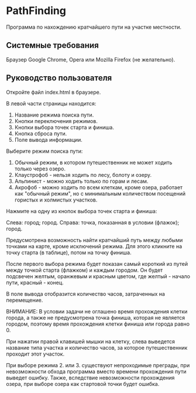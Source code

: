 # PathFinding

Программа по нахождению кратчайшего пути на участке местности.

## Системные требования

Браузер Google Chrome, Opera или Mozilla Firefox (не желательно).

## Руководство пользователя

Откройте файл index.html в браузере.

В левой части страницы находится:

1. Название режима поиска пути.
2. Кнопки переключения режимов.
3. Кнопки выбора точек старта и финиша.
4. Кнопка сброса пути.
5. Поле вывода информации.

Выберите режим поиска пути:

  1. Обычный режим, в котором путешественник не может ходить только через озеро.
  2. Клаустрофоб - нельзя ходить по лесу, болоту и озеру.
  3. Альпинист - можно ходить только по горам и лесам.
  4. Акрофоб - можно ходить по всем клеткам, кроме озера, работает как "обычный режим", но с минимальным количеством посещений гористых и холмистых участков.

Нажмите на одну из кнопок выбора точек старта и финиша:

  Слева: город; город.
  Справа: точка, показанная в условии (флажок); город.

Предусмотрена возможность найти кратчайший путь между любыми точками на карте, кроме исключений режима. Для этого кликните на точку старта (в таблице), потом на точку финиша.
  
После первого выбора режима будет показан самый короткий из путей между точкой старта (флажком) и каждым городом. Он будет подсвечен желтым, оранжевым и красным цветом, где желтый - начало пути, красный - конец.

В поле вывода отобразится количество часов, затраченных на перемещение.

ВНИМАНИЕ: В условии задачи не оглашено время прохождения клетки города, а также не предусмотрена точка финиша, которая не является городом, поэтому время прохождения клетки финиша или города равно 0.

При нажатии правой клавишей мышки на клетку, слева выведется название типа участка и количество часов, за которое путешественник проходит этот участок.

При выборе режима 2. или 3. существуют непроходимые преграды, при невозможности обхода программа вместо времени прохождения пути выведет ошибку. Также, вследствие невозможности прохождения озера, при выборе озера как стартовой точки будет ошибка.